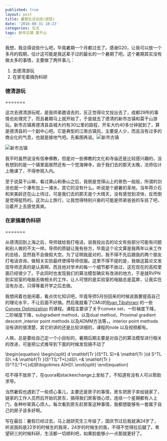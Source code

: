 ```yaml
---
published: true
layout: post
title: 暑期生活总结(感悟)
date: '2016-08-31 10:23'
categories: 生活
tags: 新市古镇 莫干山
---
```

我想，我总得说些什么吧，毕竟暑期一个月都过去了。感谢G20，让我可以放一个多月的假期，估计这可能是我这辈子过的最长的一个暑期了吧。这个暑期其实没有做太多的事情，主要做了两件事儿：

 1. 去德清游玩
 2. 在家宅着搞伪科研

### 德清游玩 ###
=======

这次去德清游玩呢，是我师弟邀请去的，反正觉得论文投出去了，成都29所的事情也处理完了，而且暑期马上就开始了，于是就去了德清的新市古镇和莫干山游玩。新市古镇离德清县县城大约有30公里的路程，开车大约40多分钟就到了，算是德清县的一个副中心吧。它是典型的江南古镇风，主要是人少，而且没有过多的商业化的气息，也就是接地气吧。先看图再说。![新市古镇]({{site.baseurl}}/assets/img/201606/IMG_20160731_193026.jpg)

![新市古镇]({{site.baseurl}}/assets/img/201606/IMG_20160731_170719.jpg)


我平时虽然说没有信奉佛教，但是对一些佛教的文化和寺庙还是比较感兴趣的，没有想到的是一个镇里面居然还有一个觉海禅寺，由于我们去的那天太晚，法师估计上晚课了，不得参观入内。

至于说莫干山嘛，看过黄山和泰山之后，我倒是觉得山上的景色一般般，所谓的剑池也就一个瀑布加上一滩水，其它的没有什么。听说是个避暑的圣地，当年蒋介石和宋美龄还在山上待过，可是我们去的那天是个大晴天，没有感觉到凉快，反而倒是觉得挺热的。这次山上旅行，让我觉得特别兴奋的可能是师弟爸爸的车技了吧，沿着开上去感觉真爽。

### 在家搞着伪科研 ###
=======

从德清回到上海之后，导师就给我打电话，说我投出去的论文有些部分可能有问题和别人做的不太一样。导师的质疑让我有些方，毕竟这个论文算是我两年以来工作的总结，显然我不会做假大空。为了证明我是对的，我不得不先后跟我的两个朋友打电话咨询，做相关实验最终使得导师信服。这里不得不提的是，我做这篇论文发现导师还真的是认真啊，而且他对学术的每一个细节都不放过，这在现在的高校里面已经很少了。于此同时也发现我们的算法模型确实有改进的地方，于是就RVPN到实验室的电脑去做相关的工作，让人可恨的是实验室的电脑总是蓝屏，让我实在没有办法，只得等着开学之后去做。

我想闲着也是闲着，看点优化知识吧，毕竟导师5月份回来的时候说我要提高自己的理论水平，不让后面不好搞。然后我就看了CMU的[Ryan Tibshirani](http://www.stat.cmu.edu/~ryantibs/) 的一些[Convex Optimization](http://www.stat.cmu.edu/~ryantibs/convexopt-S15/) 的课程。课程主要讲了关于convex set，一阶梯度下降，二阶梯度下降，subgradient method，以及dual method，Proximal gradient descent ,interior point methods 以及ADMM方法等，。interior point methods 没有讲的很清楚，其它的讲的还是比较详细的，课程的note 以及视频都有。

人嘛，总是要给自己定一个小目标的，暑期后期主要是对自己的算法模型进行相关的改进，可是把公式推导到下面的时候发现搞不动了

\begin{equation}
\begin{split}
d \mathbf{Tr }(S^TL S)=& \mathbf{Tr }(d S^TL S)\\
=& \mathbf{Tr }(S^T(L^T+L)dS)\\
=& \mathbf{Tr }(S^T(L^T+L)d[(B\bigotimes A)H])\\
\end{split}
\end{equation}

哎不得不放弃了，在quora和stackexchange上发帖了，不知道有没有人可以帮助求导。

当然暑假也遇到了一些烦心事儿，主要还是房子的事情，房东把房子卖给链家了，链家的工作人员然后开始坑房东，搞得我们房客很心烦，连续一个星期都有人上门，各种吵架真心烦人。每次看到房东赶房客这种事情，我都想能够有一套属于自己的房子该多好啊。

写在最后：暑假已经过去，马上就研究生三年级了，国庆节过后我就满24岁了，听说我妈是22岁的时候生的我哥，24岁的时候生的我，不得不觉得拉后腿了。希望研三的时候科研，生活都一切顺利吧，如果脸能够小一点那就更好了。
